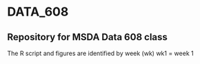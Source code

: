 # DATA_608
## Repository for MSDA Data 608 class
The R script and figures are identified by week (wk)
wk1 = week 1

